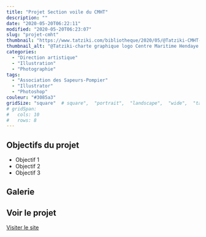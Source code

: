 ```yaml
---
title: "Projet Section voile du CMHT"
description: ""
date: "2020-05-20T06:22:11"
modified: "2020-05-20T06:23:07"
slug: "projet-cmht"
thumbnail: "https://www.tatziki.com/bibliotheque/2020/05/@Tatziki-CMHT-Hendaye-graphisme.jpg"
thumbnail_alt: "@Tatziki-charte graphique logo Centre Maritime Hendaye Txingudi - Section voile"
categories:
  - "Direction artistique"
  - "Illustration"
  - "Photographie"
tags:
  - "Association des Sapeurs-Pompier"
  - "Illustrator"
  - "Photoshop"
couleur: "#3085a3"
gridSize: "square"  # square",  "portrait",  "landscape",  "wide",  "tall",  "feat",  "mini",
# gridSpan:
#   cols: 10
#   rows: 8
---
```


## Objectifs du projet

<!-- TODO: Ajouter les objectifs depuis ACF -->
- Objectif 1
- Objectif 2
- Objectif 3

## Galerie

<!-- TODO: Ajouter les images du projet -->

## Voir le projet

[Visiter le site](https://www.tatziki.com/projet-cmht/)
